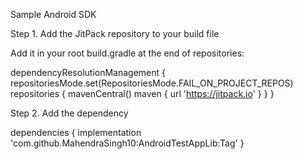 Sample Android SDK


Step 1. Add the JitPack repository to your build file

Add it in your root build.gradle at the end of repositories:

dependencyResolutionManagement {
		repositoriesMode.set(RepositoriesMode.FAIL_ON_PROJECT_REPOS)
		repositories {
			mavenCentral()
			maven { url 'https://jitpack.io' }
		}
	}
 
Step 2. Add the dependency

dependencies {
	        implementation 'com.github.MahendraSingh10:AndroidTestAppLib:Tag'
	}

 
 
